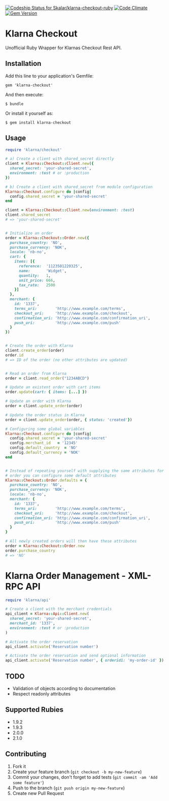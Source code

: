 [ ![Codeship Status for Skalar/klarna-checkout-ruby](https://www.codeship.io/projects/c01f6250-8b2d-0131-29ef-223e3dbeac7e/status?branch=master)](https://www.codeship.io/projects/15721) [![Code Climate](https://codeclimate.com/github/Skalar/klarna-checkout-ruby.png)](https://codeclimate.com/github/Skalar/klarna-checkout-ruby) [![Gem Version](https://badge.fury.io/rb/klarna-checkout.png)](http://badge.fury.io/rb/klarna-checkout)

# Klarna Checkout

Unofficial Ruby Wrapper for Klarnas Checkout Rest API.

## Installation

Add this line to your application's Gemfile:

    gem 'klarna-checkout'

And then execute:

    $ bundle

Or install it yourself as:

    $ gem install klarna-checkout

## Usage

```ruby
require 'klarna/checkout'

# a) Create a client with shared_secret directly
client = Klarna::Checkout::Client.new({
  shared_secret: 'your-shared-secret',
  environment: :test # or :production
})

# b) Create a client with shared_secret from module configuration
Klarna::Checkout.configure do |config|
  config.shared_secret = 'your-shared-secret'
end

client = Klarna::Checkout::Client.new(environment: :test)
client.shared_secret
# => 'your-shared-secret'


# Initialize an order
order = Klarna::Checkout::Order.new({
  purchase_country: 'NO',
  purchase_currency: 'NOK',
  locale: 'nb-no',
  cart: {
    items: [{
      reference:  '1123581220325',
      name:       'Widget',
      quantity:   1,
      unit_price: 666,
      tax_rate:   2500
    }]
  },
  merchant: {
    id: '1337',
    terms_uri:        'http://www.example.com/terms',
    checkout_uri:     'http://www.example.com/checkout',
    confirmation_uri: 'http://www.example.com/confirmation_uri',
    push_uri:         'http://www.example.com/push'
  }
})


# Create the order with Klarna
client.create_order(order)
order.id
# => ID of the order (no other attributes are updated)


# Read an order from Klarna
order = client.read_order("1234ABCD")

# Update an existent order with cart items
order.update(cart: { items: [...] })

# Update an order with Klarna
order = client.update_order(order)

# Update the order status in Klarna
order = client.update_order(order, { status: 'created'})

# Configuring some global variables
Klarna::Checkout.configure do |config|
  config.shared_secret = 'your-shared-secret'
  config.merchant_id   = '12345'
  config.default_country  = 'NO'
  config.default_currency = 'NOK'
end


# Instead of repeating yourself with supplying the same attributes for each
# order you can configure some default attributes
Klarna::Checkout::Order.defaults = {
  purchase_country: 'NO',
  purchase_currency: 'NOK',
  locale: 'nb-no',
  merchant: {
    id: '1337',
    terms_uri:        'http://www.example.com/terms',
    checkout_uri:     'http://www.example.com/checkout',
    confirmation_uri: 'http://www.example.com/confirmation_uri',
    push_uri:         'http://www.example.com/push'
  }
}

# All newly created orders will then have these attributes
order = Klarna::Checkout::Order.new
order.purchase_country
# => 'NO'
```

# Klarna Order Management - XML-RPC API

```ruby
require 'klarna/api'

# Create a client with the merchant credentials
api_client = Klarna::Api::Client.new(
  shared_secret: 'your-shared-secret',
  merchant_id: '1337',
  environment: :test # or :production
)

# Activate the order reservation
api_client.activate('Reservation number')

# Activate the order reservation and send optional information
api_client.activate('Reservation number', { orderid1: 'my-order-id' })

```

## TODO

* Validation of objects according to documentation
* Respect readonly attributes

## Supported Rubies

* 1.9.2
* 1.9.3
* 2.0.0
* 2.1.0

## Contributing

1. Fork it
2. Create your feature branch (`git checkout -b my-new-feature`)
3. Commit your changes, don't forget to add tests (`git commit -am 'Add some feature'`)
4. Push to the branch (`git push origin my-new-feature`)
5. Create new Pull Request

